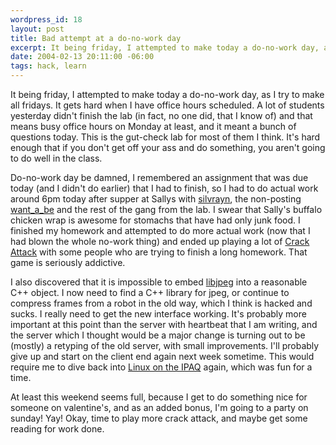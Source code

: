 ```yaml
--- 
wordpress_id: 18
layout: post
title: Bad attempt at a do-no-work day
excerpt: It being friday, I attempted to make today a do-no-work day, as I try to make all fridays.  It gets hard when I have office hours scheduled.   A lot of students yesterday didn't finish the lab (in fact, no one did, that I know of) and that means busy office hours on Monday at least, and it meant a bunch of questions today.  This is the gut-check lab for most of them I think.
date: 2004-02-13 20:11:00 -06:00
tags: hack, learn
---
```

It being friday, I attempted to make today a do-no-work day, as I try to make all fridays.  It gets hard when I have office hours scheduled.   A lot of students yesterday didn't finish the lab (in fact, no one did, that I know of) and that means busy office hours on Monday at least, and it meant a bunch of questions today.  This is the gut-check lab for most of them I think.  It's hard enough that if you don't get off your ass and do something, you aren't going to do well in the class.

Do-no-work day be damned, I remembered an assignment that was due today (and I didn't do earlier) that I had to finish, so I had to do actual work around 6pm today after supper at Sallys with <a href="http://silvrayn.livejournal.com">silvrayn</a>, the non-posting <a href="http://want_a_be.livejournal.com">want_a_be</a> and the rest of the gang from the lab.  I swear that Sally's buffalo chicken wrap is awesome for stomachs that have had only junk food.  I finished my homework and attempted to do more actual work (now that I had blown the whole no-work thing) and ended up playing a lot of <a href="http://aluminumangel.org/attack/">Crack Attack</a> with some people who are trying to finish a long homework.   That game is seriously addictive.

I also discovered that it is impossible to embed <a href="http://www.ijg.org/">libjpeg</a> into a reasonable C++ object.  I now need to find a C++ library for jpeg, or continue to compress frames from a robot in the old way, which I think is hacked and sucks.   I really need to get the new interface working.  It's probably more important at this point than the server with heartbeat that I am writing, and the server which I thought would be a major change is turning out to be (mostly) a retyping of the old server, with small improvements.  I'll probably give up and start on the client end again next week sometime.  This would require me to dive back into <a href="http://www.handhelds.org/geeklog/index.php">Linux on the IPAQ</a> again, which was fun for a time.

At least this weekend seems full, because I get to do something nice for someone on valentine's, and as an added bonus, I'm going to a party on sunday!  Yay!  Okay, time to play more crack attack, and maybe get some reading for work done.
